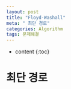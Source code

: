 ```yaml
---
layout: post
title: "Floyd-Washall"
meta: " 최단 경로"
categories: Algorithm
tags: 문제해결
---
```




* content
{:toc}
# 최단 경로


